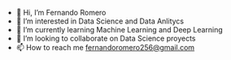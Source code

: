 - 👋 Hi, I’m Fernando Romero
- 👀 I’m interested in Data Science and Data Anlitycs
- 🌱 I’m currently learning Machine Learning and Deep Learning
- 💞️ I’m looking to collaborate on Data Science proyects
- 📫 How to reach me fernandoromero256@gmail.com

<!---
Fernan8678/Fernan8678 is a ✨ special ✨ repository because its `README.md` (this file) appears on your GitHub profile.
You can click the Preview link to take a look at your changes.
--->

